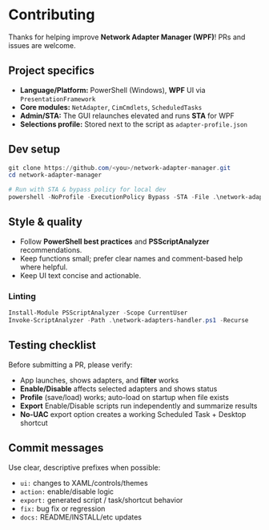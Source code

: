 # Contributing

Thanks for helping improve **Network Adapter Manager (WPF)**! PRs and issues are welcome.

## Project specifics

- **Language/Platform:** PowerShell (Windows), **WPF** UI via `PresentationFramework`
- **Core modules:** `NetAdapter`, `CimCmdlets`, `ScheduledTasks`
- **Admin/STA:** The GUI relaunches elevated and runs **STA** for WPF
- **Selections profile:** Stored next to the script as `adapter-profile.json`

## Dev setup

```powershell
git clone https://github.com/<you>/network-adapter-manager.git
cd network-adapter-manager

# Run with STA & bypass policy for local dev
powershell -NoProfile -ExecutionPolicy Bypass -STA -File .\network-adapters-handler.ps1
```

## Style & quality

- Follow **PowerShell best practices** and **PSScriptAnalyzer** recommendations.
- Keep functions small; prefer clear names and comment-based help where helpful.
- Keep UI text concise and actionable.

### Linting

```powershell
Install-Module PSScriptAnalyzer -Scope CurrentUser
Invoke-ScriptAnalyzer -Path .\network-adapters-handler.ps1 -Recurse
```

## Testing checklist

Before submitting a PR, please verify:

- App launches, shows adapters, and **filter** works
- **Enable/Disable** affects selected adapters and shows status
- **Profile** (save/load) works; auto-load on startup when file exists
- **Export** Enable/Disable scripts run independently and summarize results
- **No-UAC** export option creates a working Scheduled Task + Desktop shortcut

## Commit messages

Use clear, descriptive prefixes when possible:
- `ui:` changes to XAML/controls/themes
- `action:` enable/disable logic
- `export:` generated script / task/shortcut behavior
- `fix:` bug fix or regression
- `docs:` README/INSTALL/etc updates
